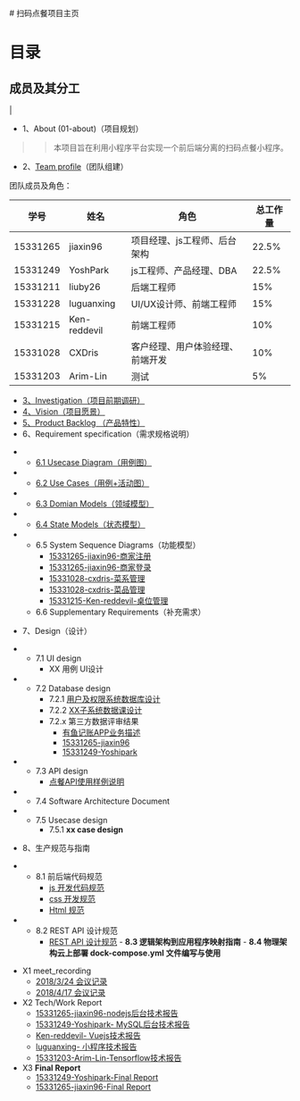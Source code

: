 ﻿﻿# 扫码点餐项目主页
# [](#TOC)目录

## 成员及其分工

<!-- 团队成员及角色：

| 学号     | 姓名         | 角色                             |
| -------- | ------------ | -------------------------------- |
| 15331265 | jiaxin96     | 项目经理、js工程师、后台架构     |
| 15331249 | YoshPark     | js工程师、产品经理、DBA          |
| 15331211 | liuby26      | 后端工程师                       |
| 15331228 | luguanxing   | UI/UX设计师、前端工程师          |
| 15331215 | Ken-reddevil | 前端工程师                       |
| 15331028 | CXDris       | 客户经理、用户体验经理、前端开发 |
| 15331203 | Arim-Lin     | 测试                             | --> |


* 1、About (01-about)（项目规划）
>> 本项目旨在利用小程序平台实现一个前后端分离的扫码点餐小程序。
* 2、[Team profile](02-team-profile)（团队组建）

团队成员及角色：

| 学号     | 姓名         | 角色                             | 总工作量 |
| -------- | ------------ | -------------------------------- | -------- |
| 15331265 | jiaxin96     | 项目经理、js工程师、后台架构     | 22.5%    |
| 15331249 | YoshPark     | js工程师、产品经理、DBA          | 22.5%    |
| 15331211 | liuby26      | 后端工程师                       | 15%      |
| 15331228 | luguanxing   | UI/UX设计师、前端工程师          | 15%      |
| 15331215 | Ken-reddevil | 前端工程师                       | 10%      |
| 15331028 | CXDris       | 客户经理、用户体验经理、前端开发 | 10%      |
| 15331203 | Arim-Lin     | 测试                             | 5%       |

* [3、Investigation（项目前期调研）](https://github.com/GiveMeFive-SYSU/Dashboard/tree/master/doc/Investigation/调研报告.pdf)
* [4、Vision（项目愿景）](https://github.com/GiveMeFive-SYSU/Dashboard/tree/master/doc/Vision/项目愿景.pdf)
* [5、Product Backlog （产品特性）](https://github.com/GiveMeFive-SYSU/Dashboard/tree/master/doc/Feature/产品特性.pdf)
* 6、Requirement specification（需求规格说明）
-   - [ 6.1 Usecase Diagram（用例图）](https://github.com/GiveMeFive-SYSU/Dashboard/tree/master/doc/use_case_diagram/readme.md)
-   - [ 6.2 Use Cases（用例+活动图）](https://github.com/GiveMeFive-SYSU/Dashboard/tree/master/doc/use_case/readme.md)
-   - [ 6.3 Domian Models（领域模型）](https://github.com/GiveMeFive-SYSU/Dashboard/tree/master/doc/models/Domian%20Model.png)
-   - [ 6.4 State Models（状态模型）](https://github.com/GiveMeFive-SYSU/Dashboard/tree/master/doc/models/State%20Model.png)
-   - 6.5 System Sequence Diagrams（功能模型）
        - [15331265-jiaxin96-商家注册](https://github.com/GiveMeFive-SYSU/Dashboard/tree/master/doc/system_sequence_diagram/register.png)
        - [15331265-jiaxin96-商家登录](https://github.com/GiveMeFive-SYSU/Dashboard/tree/master/doc/system_sequence_diagram/login.png)
        - [15331028-cxdris-菜系管理](https://github.com/GiveMeFive-SYSU/Dashboard/tree/master/doc/system_sequence_diagram/Cuisine_Management.png)
        - [15331028-cxdris-菜品管理](https://github.com/GiveMeFive-SYSU/Dashboard/tree/master/doc/system_sequence_diagram/Dish_Management.png)
        - [15331215-Ken-reddevil-桌位管理](https://github.com/GiveMeFive-SYSU/Dashboard/tree/master/doc/system_sequence_diagram/table_management.png)
    - 6.6 Supplementary Requirements（补充需求）
* 7、Design（设计）
-    - 7.1 UI design
        - XX 用例 UI设计
-    - 7.2 Database design
        - 7.2.1 [用户及权限系统数据库设计](https://github.com/GiveMeFive-SYSU/Dashboard/tree/master/doc/Database_design.png)
        - 7.2.2 [XX子系统数据课设计](https://github.com/GiveMeFive-SYSU/Dashboard/tree/master/doc/Database_design.sql)
        - 7.2.x 第三方数据评审结果
            - [有鱼记账APP业务描述](./doc/ModelingPractice/XX1-有鱼记账APP业务描述.pdf)
            - [15331265-jiaxin96](https://github.com/GiveMeFive-SYSU/Dashboard/tree/master/doc/midTest/rjx.pdf)
            - [15331249-Yoshipark](https://github.com/GiveMeFive-SYSU/Dashboard/tree/master/doc/midTest/pyx.pdf)
-    - 7.3 API design
        - [点餐API使用样例说明](https://github.com/GiveMeFive-SYSU/xiaoerBackEnd/blob/master/doc/API.pdf)
-    - 7.4 Software Architecture Document
-    - 7.5 Usecase design
         - 7.5.1 **xx case design**
* 8、生产规范与指南
-    - 8.1 前后端代码规范
        - [js 开发代码规范](./doc/codingDoc/readme.md)
        - [css 开发规范](http://www.css88.com/archives/5505)
        - [Html 规范](http://www.css88.com/archives/5364)
-    - 8.2 REST API 设计规范
        - [REST API 设计规范](http://jiaxin.online/2018/04/14/nodejs%E5%AD%A6%E4%B9%A01/)
    - **8.3 逻辑架构到应用程序映射指南**
    - **8.4 物理架构云上部署 dock-compose.yml 文件编写与使用**
* X1 meet_recording
    - [2018/3/24 会议记录](https://github.com/GiveMeFive-SYSU/Dashboard/tree/master/meet_recording/2018-3-24.md)
    - [2018/4/17 会议记录](https://github.com/GiveMeFive-SYSU/Dashboard/tree/master/meet_recording/2018-4-17.md)
* X2 Tech/Work Report
    - [15331265-jiaxin96-nodejs后台技术报告](http://jiaxin.online/2018/04/14/nodejs%E5%AD%A6%E4%B9%A01/)
    - [15331249-Yoshipark- MySQL后台技术报告](https://blog.csdn.net/qq_33268231/article/details/79941607)
    - [Ken-reddevil- Vuejs技术报告](https://blog.csdn.net/weixin_39629939/article/details/79949049)
    - [luguanxing- 小程序技术报告](http://luguanxing.online:8080/blog/blogtype/%E5%B0%8F%E7%A8%8B%E5%BA%8F.html)
    - [15331203-Arim-Lin-Tensorflow技术报告](https://blog.csdn.net/qq_40143611/article/details/79964127)
* X3 **Final Report**
    - [15331249-Yoshipark-Final Report](https://github.com/GiveMeFive-SYSU/Dashboard/tree/master/FinalProject/15331249_FinalReport.pdf)
    - [15331265-jiaxin96-Final Report](./FinalProject/15331265.pdf)